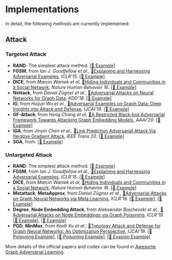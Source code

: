 # Implementations
In detail, the following methods are currently implemented:

## Attack
### Targeted Attack
+ **RAND**: The simplest attack method.
[[🌈 Example]](https://github.com/EdisonLeeeee/GraphAdv/tree/master/examples/targeted/Poisoning/RAND.py)
+ **FGSM**, from *Ian J. Goodfellow et al.*, [📝Explaining and Harnessing Adversarial Examples](https://arxiv.org/abs/1412.6572), *ICLR'15*.
[[🌈 Example]](https://github.com/EdisonLeeeee/GraphAdv/tree/master/examples/targeted/Poisoning/FGSM.py)
+ **DICE**, from *Marcin Waniek et al*, [📝Hiding Individuals and Communities in a Social Network](https://arxiv.org/abs/1608.00375), *Nature Human Behavior 16*.
[[🌈 Example]](https://github.com/EdisonLeeeee/GraphAdv/tree/master/examples/targeted/Poisoning/DICE.py)
+ **Nettack**, from *Daniel Zügner et al.*, [📝Adversarial Attacks on Neural Networks for Graph Data](https://arxiv.org/abs/1805.07984), *KDD'18*.
[[🌈 Example]](https://github.com/EdisonLeeeee/GraphAdv/tree/master/examples/targeted/Poisoning/Nettack.py)
+ **IG**, from *Huijun Wu et al.*, [📝Adversarial Examples on Graph Data: Deep Insights into Attack and Defense](https://arxiv.org/abs/1903.01610), *IJCAI'19*.
[[🌈 Example]](https://github.com/EdisonLeeeee/GraphAdv/tree/master/examples/targeted/Poisoning/IG.py)
+ **GF-Attack**, from *Heng Chang et al*, [📝A Restricted Black-box Adversarial Framework Towards Attacking Graph Embedding Models](https://arxiv.org/abs/1908.01297), *AAAI'20*.
[[🌈 Example]](https://github.com/EdisonLeeeee/GraphAdv/tree/master/examples/targeted/Poisoning/GFA.py)
+ **IGA**, from *Jinyin Chen et al.*, [📝Link Prediction Adversarial Attack Via Iterative Gradient Attack](https://ieeexplore.ieee.org/abstract/document/9141291), *IEEE Trans 20*.
[[🌈 Example]](https://github.com/EdisonLeeeee/GraphAdv/tree/master/examples/targeted/Poisoning/IGA.py)
+ **SGA**, from.
[[🌈 Example]](https://github.com/EdisonLeeeee/GraphAdv/tree/master/examples/targeted/Poisoning/SGA.py)

### Untargeted Attack
+ **RAND**: The simplest attack method.
[[🌈 Example]](https://github.com/EdisonLeeeee/GraphAdv/tree/master/examples/Untargeted/Poisoning//RAND.py)
+ **FGSM**, from *Ian J. Goodfellow et al.*, [📝Explaining and Harnessing Adversarial Examples](https://arxiv.org/abs/1412.6572), *ICLR'15*.
[[🌈 Example]](https://github.com/EdisonLeeeee/GraphAdv/tree/master/examples/Untargeted/Poisoning//FGSM.py)
+ **DICE**, from *Marcin Waniek et al*, [📝Hiding Individuals and Communities in a Social Network](https://arxiv.org/abs/1608.00375), *Nature Human Behavior 16*.
[[🌈 Example]](https://github.com/EdisonLeeeee/GraphAdv/tree/master/examples/Untargeted/Poisoning//DICE.py)
+ **Metattack**, **MetaApprox**, from *Daniel Zügner et al.*, [📝Adversarial Attacks on Graph Neural Networks via Meta Learning](https://arxiv.org/abs/1902.08412), *ICLR'19*.
[[🌈 Example]](https://github.com/EdisonLeeeee/GraphAdv/tree/master/examples/Untargeted/Poisoning//Metattack.py), [[🌈 Example]](https://github.com/EdisonLeeeee/GraphAdv/tree/master/examples/Untargeted/Poisoning//MetaApprox.py)
+ **Degree**, **Node Embedding Attack**, from *Aleksandar Bojchevski et al.*, [📝Adversarial Attacks on Node Embeddings via Graph Poisoning](https://arxiv.org/abs/1809.01093), *ICLR'19*.
[[🌈 Example]](https://github.com/EdisonLeeeee/GraphAdv/tree/master/examples/Untargeted/Poisoning//Degree.py), [[🌈 Example]](https://github.com/EdisonLeeeee/GraphAdv/blob/master/examples/Untargeted/Poisoning//node_embedding_attack.py)
+ **PGD**, **MinMax**, from *Kaidi Xu et al.*, [📝Topology Attack and Defense for Graph Neural Networks: An Optimization Perspective](https://arxiv.org/abs/1906.04214), *IJCAI'19*.
[[🌈 Poisoning Example]](https://github.com/EdisonLeeeee/GraphAdv/blob/master/examples/Untargeted/Poisoning//PGD.py), [[🌈 Poisoning Example]](https://github.com/EdisonLeeeee/GraphAdv/blob/master/examples/Untargeted/Poisoning//MinMax.py), [[🌈 Evasion Example]](https://github.com/EdisonLeeeee/GraphAdv/blob/master/examples/Untargeted/Poisoning/Evasion/PGD.py)

<!-- ## Defense
+ **JaccardDetection**, **CosinDetection**, from *Huijun Wu et al.*, [📝Adversarial Examples on Graph Data: Deep Insights into Attack and Defense](https://arxiv.org/abs/1903.01610), *IJCAI'19*.
 [[🌈 Example]](https://github.com/EdisonLeeeee/GraphAdv/blob/master/examples/Defense/detection.py)
+ **Adversarial Tranining**, from *Kaidi Xu et al.*, [📝Topology Attack and Defense for Graph Neural Networks: An Optimization Perspective](https://arxiv.org/abs/1906.04214), *IJCAI'19*.
+ **SVD**, from *Negin Entezari et al.*, [📝All You Need Is Low (Rank): Defending Against Adversarial Attacks on Graphs](https://dl.acm.org/doi/abs/10.1145/3336191.3371789), *WSDM'20*.
 [[🌈 Example]](https://github.com/EdisonLeeeee/GraphAdv/blob/master/examples/Defense/svd.py)
+ **RGCN**, from *Dingyuan Zhu et al.*, [Robust Graph Convolutional Networks Against Adversarial Attacks](http://pengcui.thumedialab.com/papers/RGCN.pdf), *KDD'19*.
 [[🌈 Example]](https://github.com/EdisonLeeeee/GraphAdv/blob/master/examples/Defense/RGCN.py) -->

More details of the official papers and codes can be found in [Awesome Graph Adversarial Learning](https://github.com/gitgiter/Graph-Adversarial-Learning).